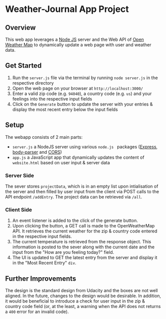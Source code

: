 # Weather-Journal App Project

## Overview
This web app leverages a [Node JS](https://https://nodejs.org/en/) server and the Web API of [Open Weather Map](https://openweathermap.org) to dynamically update a web page with user and weather data.

## Get Started
1. Run the `server.js` file via the terminal by running `node server.js` in the respective directory
2. Open the web page on your browser at `http://localhost:3000/`
3. Enter a valid zip code (e.g. `94040`), a country code (e.g. `us`) and your feelings into the respective input fields
4. Click on the `Generate` button to update the server with your entries & display the most recent entry below the input fields

## Setup
The webapp consists of 2 main parts:
* `server.js` a NodeJS server using various `node.js ` packages ([Express](http://expressjs.com/), [body-parser](https://github.com/expressjs/body-parser#readme) and [CORS](https://github.com/expressjs/cors#readme)) 
* `app.js` a JavaScript app that dynamically updates the content of `website.html` based on user input & server data

### Server Side
The sever stores `projectData`, which is in an empty list upon intialisation of the server and then filled by user input from the client via POST calls to the API endpoint `/addEntry`. The project data can be retrieved via `/all`.

### Client Side
1. An event listener is added to the click of the generate button. 
2. Upon clicking the button, a GET call is made to the OpenWeatherMap API. It retrieves the current weather for the zip & country code entered in the respective input fields. 
3. The current temperature is retrieved from the response object. This information is posted to the sever along with the current date and the input from the "How are you feeling today?" field. 
4. The UI is updated to GET the latest entry from the server and display it in the "Most Recent Entry" `div`.

## Further Improvements
The design is the standard design from Udacity and the boxes are not well aligned. In the future, changes to the design would be desirable. In addition, it would be beneficial to introduce a check for user input in the zip & country code field (or, at the least, a warning when the API does not returns a `400` error for an invalid code). 